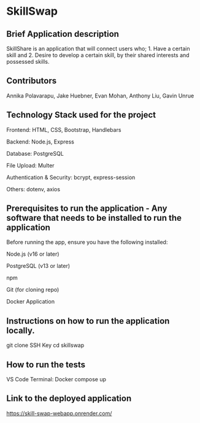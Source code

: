 # SkillSwap

## Brief Application description
SkillShare is an application that will connect users who; 1. Have a certain skill
and 2. Desire to develop a certain skill, by their shared interests and possessed skills.
## Contributors
Annika Polavarapu, Jake Huebner, Evan Mohan, Anthony Liu, Gavin Unrue

## Technology Stack used for the project
Frontend: HTML, CSS, Bootstrap, Handlebars

Backend: Node.js, Express

Database: PostgreSQL

File Upload: Multer

Authentication & Security: bcrypt, express-session

Others: dotenv, axios

## Prerequisites to run the application - Any software that needs to be installed to run the application
Before running the app, ensure you have the following installed:

Node.js (v16 or later)

PostgreSQL (v13 or later)

npm

Git (for cloning repo)

Docker Application

## Instructions on how to run the application locally.

git clone SSH Key
cd skillswap

## How to run the tests

VS Code Terminal: Docker compose up

## Link to the deployed application
https://skill-swap-webapp.onrender.com/
